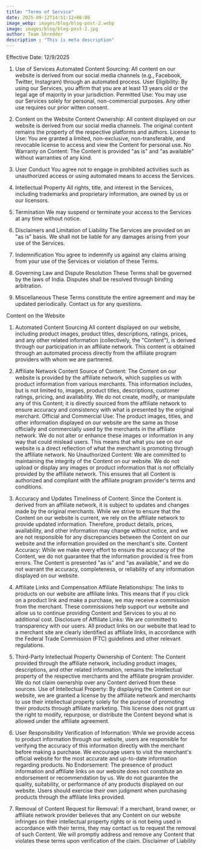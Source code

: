```yaml
---
title: "Terms of Service"
date: 2025-09-12T14:51:12+06:00
image_webp: images/blog/blog-post-2.webp
image: images/blog/blog-post-2.jpg
author: Team Shredder
description : "This is meta description"
---
```


Effective Date: 12/9/2025

1. Use of Services
Automated Content Sourcing: All content on our website is derived from our social media channels (e.g., Facebook, Twitter, Instagram) through an automated process.
User Eligibility: By using our Services, you affirm that you are at least 13 years old or the legal age of majority in your jurisdiction.
Permitted Use: You may use our Services solely for personal, non-commercial purposes. Any other use requires our prior witten consent.

2. Content on the Website
Content Ownership: All content displayed on our website is derived from our social media channels. The original content remains the property of the respective platforms and authors.
License to Use: You are granted a limited, non-exclusive, non-transferable, and revocable license to access and view the Content for personal use.
No Warranty on Content: The Content is provided "as is" and "as available" without warranties of any kind.

3. User Conduct
You agree not to engage in prohibited activities such as unauthorized access or using automated means to access the Services.

4. Intellectual Property
All rights, title, and interest in the Services, including trademarks and proprietary information, are owned by us or our licensors.

5. Termination
We may suspend or terminate your access to the Services at any time without notice.

6. Disclaimers and Limitation of Liability
The Services are provided on an "as is" basis. We shall not be liable for any damages arising from your use of the Services.

7. Indemnification
You agree to indemnify us against any claims arising from your use of the Services or violation of these Terms.

8. Governing Law and Dispute Resolution
These Terms shall be governed by the laws of India. Disputes shall be resolved through binding arbitration.

9. Miscellaneous
These Terms constitute the entire agreement and may be updated periodically. Contact us for any questions.


Content on the Website


1. Automated Content Sourcing
All content displayed on our website, including product images, product titles, descriptions, ratings, prices, and any other related information (collectively, the "Content"), is derived through our participation in an affiliate network. This content is obtained through an automated process directly from the affiliate program providers with whom we are partnered.

2. Affiliate Network Content
Source of Content: The Content on our website is provided by the affiliate network, which supplies us with product information from various merchants. This information includes, but is not limited to, images, product titles, descriptions, customer ratings, pricing, and availability. We do not create, modify, or manipulate any of this Content; it is directly sourced from the affiliate network to ensure accuracy and consistency with what is presented by the original merchant.
Official and Commercial Use: The product images, titles, and other information displayed on our website are the same as those officially and commercially used by the merchants in the affiliate network. We do not alter or enhance these images or information in any way that could mislead users. This means that what you see on our website is a direct reflection of what the merchant is promoting through the affiliate network.
No Unauthorized Content: We are committed to maintaining the integrity of the Content on our website. We do not upload or display any images or product information that is not officially provided by the affiliate network. This ensures that all Content is authorized and compliant with the affiliate program provider's terms and conditions.

3. Accuracy and Updates
Timeliness of Content: Since the Content is derived from an affiliate network, it is subject to updates and changes made by the original merchants. While we strive to ensure that the Content on our website is current, we rely on the affiliate network to provide updated information. Therefore, product details, prices, availability, and other information may change without notice, and we are not responsible for any discrepancies between the Content on our website and the information provided on the merchant's site.
Content Accuracy: While we make every effort to ensure the accuracy of the Content, we do not guarantee that the information provided is free from errors. The Content is presented "as is" and "as available," and we do not warrant the accuracy, completeness, or reliability of any information displayed on our website.

4. Affiliate Links and Compensation
Affiliate Relationships: The links to products on our website are affiliate links. This means that if you click on a product link and make a purchase, we may receive a commission from the merchant. These commissions help support our website and allow us to continue providing Content and Services to you at no additional cost.
Disclosure of Affiliate Links: We are committed to transparency with our users. All product links on our website that lead to a merchant site are clearly identified as affiliate links, in accordance with the Federal Trade Commission (FTC) guidelines and other relevant regulations.

5. Third-Party Intellectual Property
Ownership of Content: The Content provided through the affiliate network, including product images, descriptions, and other related information, remains the intellectual property of the respective merchants and the affiliate program provider. We do not claim ownership over any Content derived from these sources.
Use of Intellectual Property: By displaying the Content on our website, we are granted a license by the affiliate network and merchants to use their intellectual property solely for the purpose of promoting their products through affiliate marketing. This license does not grant us the right to modify, repurpose, or distribute the Content beyond what is allowed under the affiliate agreement.

6. User Responsibility
Verification of Information: While we provide access to product information through our website, users are responsible for verifying the accuracy of this information directly with the merchant before making a purchase. We encourage users to visit the merchant's official website for the most accurate and up-to-date information regarding products.
No Endorsement: The presence of product information and affiliate links on our website does not constitute an endorsement or recommendation by us. We do not guarantee the quality, suitability, or performance of any products displayed on our website. Users should exercise their own judgment when purchasing products through the affiliate links provided.

7. Removal of Content
Request for Removal: If a merchant, brand owner, or affiliate network provider believes that any Content on our website infringes on their intellectual property rights or is not being used in accordance with their terms, they may contact us to request the removal of such Content. We will promptly address and remove any Content that violates these terms upon verification of the claim.
Disclaimer of Liability